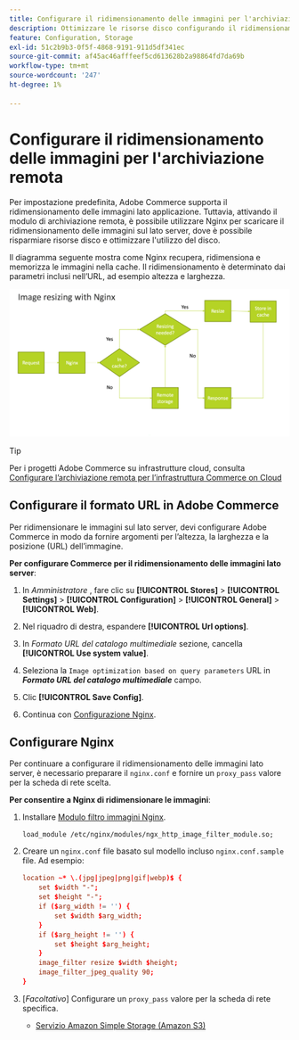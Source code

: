 ```yaml
---
title: Configurare il ridimensionamento delle immagini per l'archiviazione remota
description: Ottimizzare le risorse disco configurando il ridimensionamento delle immagini lato server.
feature: Configuration, Storage
exl-id: 51c2b9b3-0f5f-4868-9191-911d5df341ec
source-git-commit: af45ac46afffeef5cd613628b2a98864fd7da69b
workflow-type: tm+mt
source-wordcount: '247'
ht-degree: 1%

---
```


# Configurare il ridimensionamento delle immagini per l&#39;archiviazione remota

Per impostazione predefinita, Adobe Commerce supporta il ridimensionamento delle immagini lato applicazione. Tuttavia, attivando il modulo di archiviazione remota, è possibile utilizzare Nginx per scaricare il ridimensionamento delle immagini sul lato server, dove è possibile risparmiare risorse disco e ottimizzare l&#39;utilizzo del disco.

Il diagramma seguente mostra come Nginx recupera, ridimensiona e memorizza le immagini nella cache. Il ridimensionamento è determinato dai parametri inclusi nell’URL, ad esempio altezza e larghezza.

![ridimensionamento immagine](../../assets/configuration/remote-storage-nginx-image-resize.png)

>[!TIP]
>
>Per i progetti Adobe Commerce su infrastrutture cloud, consulta [Configurare l’archiviazione remota per l’infrastruttura Commerce on Cloud](cloud-support.md)

## Configurare il formato URL in Adobe Commerce

Per ridimensionare le immagini sul lato server, devi configurare Adobe Commerce in modo da fornire argomenti per l’altezza, la larghezza e la posizione (URL) dell’immagine.

**Per configurare Commerce per il ridimensionamento delle immagini lato server**:

1. In _Amministratore_ , fare clic su **[!UICONTROL Stores]** > **[!UICONTROL Settings]** > **[!UICONTROL Configuration]** > **[!UICONTROL General]** > **[!UICONTROL Web]**.

1. Nel riquadro di destra, espandere **[!UICONTROL Url options]**.

1. In _Formato URL del catalogo multimediale_ sezione, cancella **[!UICONTROL Use system value]**.

1. Seleziona la `Image optimization based on query parameters` URL in **_Formato URL del catalogo multimediale_** campo.

1. Clic **[!UICONTROL Save Config]**.

1. Continua con [Configurazione Nginx](#configure-nginx).

## Configurare Nginx

Per continuare a configurare il ridimensionamento delle immagini lato server, è necessario preparare il `nginx.conf` e fornire un `proxy_pass` valore per la scheda di rete scelta.

**Per consentire a Nginx di ridimensionare le immagini**:

1. Installare [Modulo filtro immagini Nginx][nginx-module].

   ```shell
   load_module /etc/nginx/modules/ngx_http_image_filter_module.so;
   ```

1. Creare un `nginx.conf` file basato sul modello incluso `nginx.conf.sample` file. Ad esempio:

   ```conf
   location ~* \.(jpg|jpeg|png|gif|webp)$ {
       set $width "-";
       set $height "-";
       if ($arg_width != '') {
           set $width $arg_width;
       }
       if ($arg_height != '') {
           set $height $arg_height;
       }
       image_filter resize $width $height;
       image_filter_jpeg_quality 90;
   }
   ```

1. [_Facoltativo_] Configurare un `proxy_pass` valore per la scheda di rete specifica.

   - [Servizio Amazon Simple Storage (Amazon S3)](remote-storage-aws-s3.md)

<!-- link definitions -->

[nginx-module]: https://nginx.org/en/docs/http/ngx_http_image_filter_module.html

